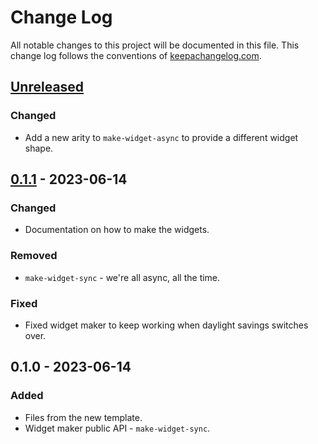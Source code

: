 # Change Log
All notable changes to this project will be documented in this file. This change log follows the conventions of [keepachangelog.com](http://keepachangelog.com/).

## [Unreleased]
### Changed
- Add a new arity to `make-widget-async` to provide a different widget shape.

## [0.1.1] - 2023-06-14
### Changed
- Documentation on how to make the widgets.

### Removed
- `make-widget-sync` - we're all async, all the time.

### Fixed
- Fixed widget maker to keep working when daylight savings switches over.

## 0.1.0 - 2023-06-14
### Added
- Files from the new template.
- Widget maker public API - `make-widget-sync`.

[Unreleased]: https://sourcehost.site/your-name/day06-lanternfish/compare/0.1.1...HEAD
[0.1.1]: https://sourcehost.site/your-name/day06-lanternfish/compare/0.1.0...0.1.1
